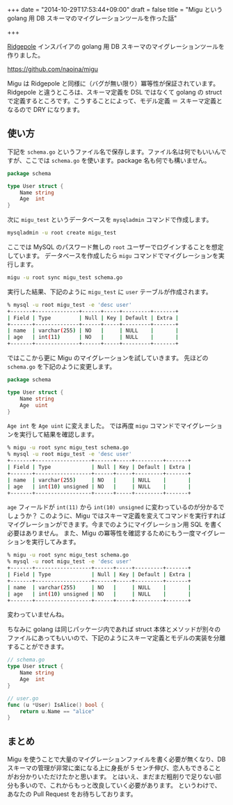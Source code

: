 +++
date = "2014-10-29T17:53:44+09:00"
draft = false
title = "Migu という golang 用 DB スキーマのマイグレーションツールを作った話"

+++

[Ridgepole](https://github.com/winebarrel/ridgepole) インスパイアの golang 用 DB スキーマのマイグレーションツールを作りました。

https://github.com/naoina/migu

Migu は Ridgepole と同様に（バグが無い限り）冪等性が保証されています。
Ridgepole と違うところは、スキーマ定義を DSL ではなくて golang の struct で定義するところです。こうすることによって、モデル定義 ＝ スキーマ定義となるので DRY になります。

## 使い方

下記を `schema.go` というファイル名で保存します。ファイル名は何でもいいんですが、ここでは `schema.go` を使います。package 名も何でも構いません。

```go
package schema

type User struct {
    Name string
    Age  int
}
```

次に `migu_test` というデータベースを `mysqladmin` コマンドで作成します。

```bash
mysqladmin -u root create migu_test
```

ここでは MySQL のパスワード無しの `root` ユーザーでログインすることを想定しています。
データベースを作成したら `migu` コマンドでマイグレーションを実行します。

```bash
migu -u root sync migu_test schema.go
```

実行した結果、下記のように `migu_test` に `user` テーブルが作成されます。

```bash
% mysql -u root migu_test -e 'desc user'
+-------+--------------+------+-----+---------+-------+
| Field | Type         | Null | Key | Default | Extra |
+-------+--------------+------+-----+---------+-------+
| name  | varchar(255) | NO   |     | NULL    |       |
| age   | int(11)      | NO   |     | NULL    |       |
+-------+--------------+------+-----+---------+-------+
```

ではここから更に Migu のマイグレーションを試していきます。
先ほどの `schema.go` を下記のように変更します。

```go
package schema

type User struct {
    Name string
    Age  uint
}
```

`Age int` を `Age uint` に変えました。
では再度 `migu` コマンドでマイグレーションを実行して結果を確認します。

```bash
% migu -u root sync migu_test schema.go
% mysql -u root migu_test -e 'desc user'
+-------+------------------+------+-----+---------+-------+
| Field | Type             | Null | Key | Default | Extra |
+-------+------------------+------+-----+---------+-------+
| name  | varchar(255)     | NO   |     | NULL    |       |
| age   | int(10) unsigned | NO   |     | NULL    |       |
+-------+------------------+------+-----+---------+-------+
```

`age` フィールドが `int(11)` から `int(10) unsigned` に変わっているのが分かるでしょうか？
このように、Migu ではスキーマ定義を変えてコマンドを実行すればマイグレーションができます。今までのようにマイグレーション用 SQL を書く必要はありません。
また、Migu の冪等性を確認するためにもう一度マイグレーションを実行してみます。

```bash
% migu -u root sync migu_test schema.go
% mysql -u root migu_test -e 'desc user'
+-------+------------------+------+-----+---------+-------+
| Field | Type             | Null | Key | Default | Extra |
+-------+------------------+------+-----+---------+-------+
| name  | varchar(255)     | NO   |     | NULL    |       |
| age   | int(10) unsigned | NO   |     | NULL    |       |
+-------+------------------+------+-----+---------+-------+
```

変わっていませんね。

ちなみに golang は同じパッケージ内であれば struct 本体とメソッドが別々のファイルにあってもいいので、下記のようにスキーマ定義とモデルの実装を分離することができます。

```go
// schema.go
type User struct {
    Name string
    Age  int
}
```

```go
// user.go
func (u *User) IsAlice() bool {
    return u.Name == "alice"
}
```

## まとめ

Migu を使うことで大量のマイグレーションファイルを書く必要が無くなり、DB スキーマの管理が非常に楽になる上に身長が 5 センチ伸び、恋人もできることがお分かりいただけたかと思います。
とはいえ、まだまだ粗削りで足りない部分も多いので、これからもっと改良していく必要があります。
というわけで、あなたの Pull Request をお待ちしております。
